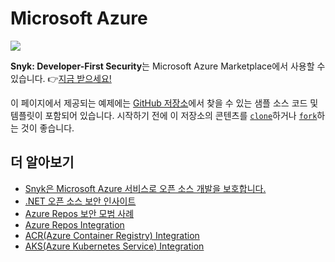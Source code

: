 # Microsoft Azure

![](https://partner-workshop-assets.s3.us-east-2.amazonaws.com/microsoft-blog.png)

**Snyk: Developer-First Security**는 Microsoft Azure Marketplace에서 사용할 수 있습니다. 👉[지금 받으세요!](https://azuremarketplace.microsoft.com/en-us/marketplace/apps/snyk.snyk-developer-first-security?tab=Overview)

이 페이지에서 제공되는 예제에는 [GitHub 저장소](https://github.com/snyk-partners/snyk-azure-resources)에서 찾을 수 있는 샘플 소스 코드 및 템플릿이 포함되어 있습니다. 시작하기 전에 이 저장소의 콘텐츠를 [`clone`](https://github.com/snyk-partners/snyk-azure-resources.git)하거나 [`fork`](https://github.com/snyk-partners/snyk-azure-resources/fork)하는 것이 좋습니다.

## 더 알아보기

* [Snyk은 Microsoft Azure 서비스로 오픈 소스 개발을 보호합니다.](https://snyk.io/snyk-secures-open-source-development-with-microsoft-azure-services/)
* [.NET 오픈 소스 보안 인사이트](https://snyk.io/blog/net-open-source-security-insights/)
* [Azure Repos 보안 모범 사례](https://snyk.io/wp-content/uploads/Cheat-Sheet-8-Azure-Repos-Tips.pdf)
* [Azure Repos Integration](https://support.snyk.io/hc/en-us/articles/360004002198-Azure-Repos-how-it-works)
* [ACR(Azure Container Registry) Integration](https://support.snyk.io/hc/en-us/articles/360003946957-Container-security-with-ACR-integrate-and-test)
* [AKS(Azure Kubernetes Service) Integration](https://support.snyk.io/hc/en-us/articles/360003916138-Kubernetes-integration-overview)
